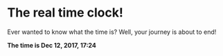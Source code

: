 # The real time clock!

Ever wanted to know what the time is? Well, your journey is about to end!

**The time is Dec 12, 2017, 17:24**